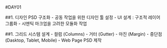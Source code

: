 #DAY01

##1. 디자인 PSD 구조화
	- 공동 작업을 위한 디자인 툴 설정
	- UI 설계 : 구조적 레이어 그룹화
	- 시멘틱 마크업을 고려한 모듈화 작업

##1. 그리드 시스템 설계
	- 컬럼 (Columns)
	- 거터 (Gutter)
	- 마진 (Margin)
	- 중단점 (Dasktop, Tablet, Mobile)
	- Web Page PSD 제작